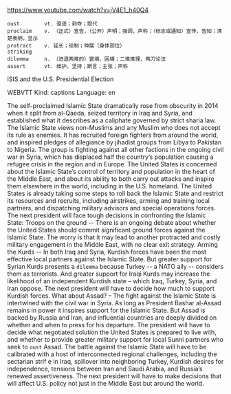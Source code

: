 https://www.youtube.com/watch?v=jV4E1_h40Q4


```    
oust        vt. 驱逐；剥夺；取代
proclaim    v. （正式）宣告，（公开）声明；强调，声称；（标志或通知）宣传，告知；清楚表明，显示
protract    v. 延长；绘制；伸展（身体部位）
striking    
dilemma     n. （进退两难的）窘境，困境；二难推理，两刀论法
assert      vt. 维护，坚持；断言；主张；声称
```

ISIS and the U.S. Presidential Election

WEBVTT Kind: captions Language: en 

The self-proclaimed Islamic State dramatically rose from obscurity in 2014 when it split from al-Qaeda, seized territory in Iraq and Syria, and established what it describes as a caliphate governed by strict sharia law. The Islamic State views non-Muslims and any Muslim who does not accept its rule as enemies. It has recruited foreign fighters from around the world, and inspired pledges of allegiance by jihadist groups from Libya to Pakistan to Nigeria. The group is fighting against all other factions in the ongoing civil war in Syria, which has displaced half the country’s population causing a refugee crisis in the region and in Europe. The United States is concerned about the Islamic State’s control of territory and population in the heart of the Middle East, and about its ability to both carry out attacks and inspire them elsewhere in the world, including in the U.S. homeland. The United States is already taking some steps to roll back the Islamic State and restrict its resources and recruits, including airstrikes, arming and training local partners, and dispatching military advisors and special operations forces. The next president will face tough decisions in confronting the Islamic State: Troops on the ground -- There is an ongoing debate about whether the United States should commit significant ground forces against the Islamic State. The worry is that it may lead to another protracted and costly military engagement in the Middle East, with no clear exit strategy. Arming the Kurds -- In both Iraq and Syria, Kurdish forces have been the most effective local partners against the Islamic State. But greater support for Syrian Kurds presents a `dilemma` because Turkey -- a NATO ally -- considers them as terrorists. And greater support for Iraqi Kurds may increase the likelihood of an independent Kurdish state – which Iraq, Turkey, Syria, and Iran oppose. The next president will have to decide how much to support Kurdish forces. What about Assad? – The fight against the Islamic State is intertwined with the civil war in Syria. As long as President Bashar al-Assad remains in power it inspires support for the Islamic State. But Assad is backed by Russia and Iran, and influential countries are deeply divided on whether and when to press for his departure. The president will have to decide what negotiated solution the United States is prepared to live with, and whether to provide greater military support for local Sunni partners who seek to `oust` Assad. The battle against the Islamic State will have to be calibrated with a host of interconnected regional challenges, including the sectarian strif e in Iraq, spillover into neighboring Turkey, Kurdish desires for independence, tensions between Iran and Saudi Arabia, and Russia’s renewed assertiveness. The next president will have to make decisions that will affect U.S. policy not just in the Middle East but around the world. 